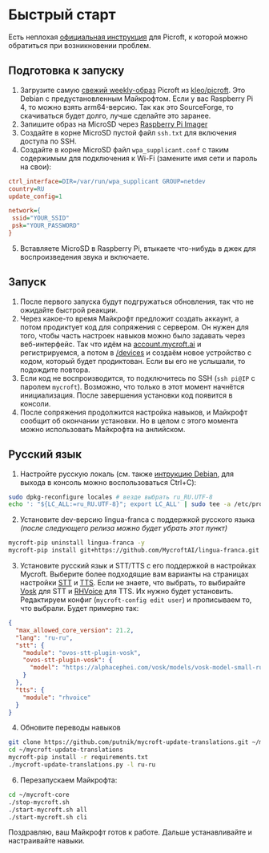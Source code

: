 # Быстрый старт

Есть неплохая [официальная инструкция](https://mycroft-ai.gitbook.io/docs/using-mycroft-ai/get-mycroft/picroft#getting-started-with-picroft) для Picroft, к которой можно обратиться при возникновении проблем.

## Подготовка к запуску
1. Загрузите самую [свежий weekly-образ](https://sourceforge.net/projects/picroft/files/weekly/) Picroft из [kleo/picroft](https://github.com/kleo/picroft). Это Debian с предустановленным Майкрофтом. Если у вас Raspberry Pi 4, то можно взять arm64-версию. Так как это SourceForge, то скачиваться будет долго, лучше сделайте это заранее.
2. Запишите образ на MicroSD через [Raspberry Pi Imager](https://www.raspberrypi.com/software/)
3. Создайте в корне MicroSD пустой файл `ssh.txt` для включения доступа по SSH.
4. Создайте в корне MicroSD файл `wpa_supplicant.conf` с таким содержимым для подключения к Wi-Fi (замените имя сети и пароль на свои):
```ini
ctrl_interface=DIR=/var/run/wpa_supplicant GROUP=netdev
country=RU
update_config=1

network={
 ssid="YOUR_SSID"
 psk="YOUR_PASSWORD"
}
```
5. Вставляете MicroSD в Raspberry Pi, втыкаете что-нибудь в джек для воспроизведения звука и включаете.

## Запуск
1. После первого запуска будут подгружаться обновления, так что не ожидайте быстрой реакции.
2. Через какое-то время Майкрофт предложит создать аккаунт, а потом продиктует код для сопряжения с сервером. Он нужен для того, чтобы часть настроек навыков можно было задавать через веб-интерфейс. Так что идём на [account.mycroft.ai](https://account.mycroft.ai/) и регистрируемся, а потом в [/devices](https://account.mycroft.ai/devices) и создаём новое устройство с кодом, который будет продиктован. Если вы его не услышали, то подождите повтора.
3. Если код не воспроизводится, то подключитесь по SSH (`ssh pi@IP` с паролем `mycroft`). Возможно, что только в этот момент начнётся инициализация. После завершения установки код появится в консоли.
4. После сопряжения продолжится настройка навыков, и Майкрофт сообщит об окончании установки. Но в целом с этого момента можно использовать Майкрофта на анлийском.

## Русский язык
1. Настройте русскую локаль (см. также [интрукцию Debian](https://wiki.debian.org/Locale#Standard), для выхода в консоль можно воспользоваться Ctrl+C):
```bash
sudo dpkg-reconfigure locales # везде выбрать ru_RU.UTF-8
echo ': "${LC_ALL:=ru_RU.UTF-8}"; export LC_ALL' | sudo tee -a /etc/profile
```
2. Установите dev-версию lingua-franca с поддержкой русского языка _(после следующего релиза можно будет убрать этот пункт)_
```bash
mycroft-pip uninstall lingua-franca -y
mycroft-pip install git+https://github.com/MycroftAI/lingua-franca.git
```
3. Установите русский язык и STT/TTS с его поддержкой в настройках Mycroft. Выберите более подходящие вам варианты на страницах настройки [STT](/STT.md) и [TTS](/TTS.md). Если не знаете, что выбрать, то выбирайте [Vosk](./STT.md#vosk) для STT и [RHVoice](./TTS.md#rhvoice) для TTS. Их нужно будет установить. Редактируем конфиг (`mycroft-config edit user`) и прописываем то, что выбрали. Будет примерно так:
```json
{
  "max_allowed_core_version": 21.2,
  "lang": "ru-ru",
  "stt": {
    "module": "ovos-stt-plugin-vosk",
    "ovos-stt-plugin-vosk": {
      "model": "https://alphacephei.com/vosk/models/vosk-model-small-ru-0.22.zip"
    }
  },
  "tts": {
    "module": "rhvoice"
  }
}
```
4. Обновите переводы навыков
```bash
git clone https://github.com/putnik/mycroft-update-translations.git ~/mycroft-update-translations
cd ~/mycroft-update-translations
mycroft-pip install -r requirements.txt
./mycroft-update-translations.py -l ru-ru
```
6. Перезапускаем Майкрофта:
```bash
cd ~/mycroft-core
./stop-mycroft.sh
./start-mycroft.sh all
./start-mycroft.sh cli
```

Поздравляю, ваш Майкрофт готов к работе. Дальше устанавливайте и настраивайте навыки.
